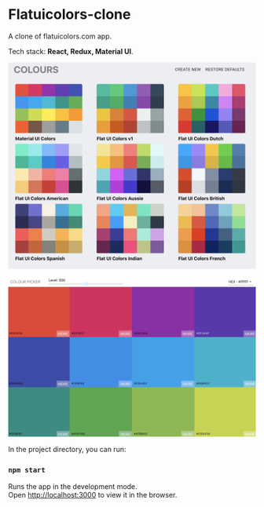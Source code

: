 # Flatuicolors-clone

A clone of flatuicolors.com app.

Tech stack: **React, Redux, Material UI**.

![project-flatui-col1](./img/project-flatui-col1.png)

![project-flatui-col2](./img/project-flatui-col2.png)

In the project directory, you can run:

### `npm start`

Runs the app in the development mode.\
Open [http://localhost:3000](http://localhost:3000) to view it in the browser.
